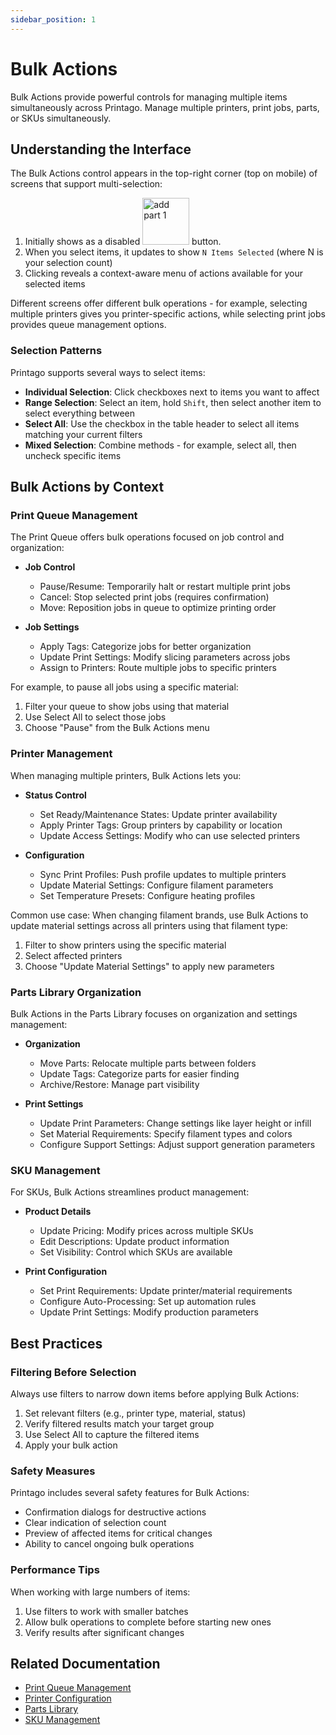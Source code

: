 ```yaml
---
sidebar_position: 1
---
```


# Bulk Actions

Bulk Actions provide powerful controls for managing multiple items simultaneously across Printago. Manage multiple printers, print jobs, parts, or SKUs simultaneously. 

## Understanding the Interface

The Bulk Actions control appears in the top-right corner (top on mobile) of screens that support multi-selection:

1. Initially shows as a disabled <img src="/img/screenshot_000372.png" width="75" alt="add part 1" /> button.
2. When you select items, it updates to show `N Items Selected` (where N is your selection count)
3. Clicking reveals a context-aware menu of actions available for your selected items

Different screens offer different bulk operations - for example, selecting multiple printers gives you printer-specific actions, while selecting print jobs provides queue management options.

### Selection Patterns

Printago supports several ways to select items:

- **Individual Selection**: Click checkboxes next to items you want to affect
- **Range Selection**: Select an item, hold `Shift`, then select another item to select everything between
- **Select All**: Use the checkbox in the table header to select all items matching your current filters
- **Mixed Selection**: Combine methods - for example, select all, then uncheck specific items

## Bulk Actions by Context

### Print Queue Management

The Print Queue offers bulk operations focused on job control and organization:

- **Job Control**
  - Pause/Resume: Temporarily halt or restart multiple print jobs
  - Cancel: Stop selected print jobs (requires confirmation)
  - Move: Reposition jobs in queue to optimize printing order
  
- **Job Settings**
  - Apply Tags: Categorize jobs for better organization
  - Update Print Settings: Modify slicing parameters across jobs
  - Assign to Printers: Route multiple jobs to specific printers

For example, to pause all jobs using a specific material:
1. Filter your queue to show jobs using that material
2. Use Select All to select those jobs
3. Choose "Pause" from the Bulk Actions menu

### Printer Management 

When managing multiple printers, Bulk Actions lets you:

- **Status Control**
  - Set Ready/Maintenance States: Update printer availability
  - Apply Printer Tags: Group printers by capability or location
  - Update Access Settings: Modify who can use selected printers

- **Configuration**
  - Sync Print Profiles: Push profile updates to multiple printers
  - Update Material Settings: Configure filament parameters
  - Set Temperature Presets: Configure heating profiles

Common use case: When changing filament brands, use Bulk Actions to update material settings across all printers using that filament type:
1. Filter to show printers using the specific material
2. Select affected printers
3. Choose "Update Material Settings" to apply new parameters

### Parts Library Organization

Bulk Actions in the Parts Library focuses on organization and settings management:

- **Organization**
  - Move Parts: Relocate multiple parts between folders
  - Update Tags: Categorize parts for easier finding
  - Archive/Restore: Manage part visibility

- **Print Settings**
  - Update Print Parameters: Change settings like layer height or infill
  - Set Material Requirements: Specify filament types and colors
  - Configure Support Settings: Adjust support generation parameters

### SKU Management

For SKUs, Bulk Actions streamlines product management:

- **Product Details**
  - Update Pricing: Modify prices across multiple SKUs
  - Edit Descriptions: Update product information
  - Set Visibility: Control which SKUs are available
  
- **Print Configuration**
  - Set Print Requirements: Update printer/material requirements
  - Configure Auto-Processing: Set up automation rules
  - Update Print Settings: Modify production parameters

## Best Practices

### Filtering Before Selection

Always use filters to narrow down items before applying Bulk Actions:

1. Set relevant filters (e.g., printer type, material, status)
2. Verify filtered results match your target group
3. Use Select All to capture the filtered items
4. Apply your bulk action

### Safety Measures

Printago includes several safety features for Bulk Actions:

- Confirmation dialogs for destructive actions
- Clear indication of selection count
- Preview of affected items for critical changes
- Ability to cancel ongoing bulk operations

### Performance Tips

When working with large numbers of items:

1. Use filters to work with smaller batches
2. Allow bulk operations to complete before starting new ones
3. Verify results after significant changes

## Related Documentation

- [Print Queue Management](/docs/print-queue)
- [Printer Configuration](/docs/printers)
- [Parts Library](/docs/parts)
- [SKU Management](/docs/skus)